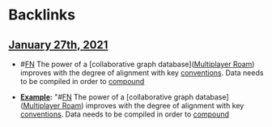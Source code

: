 
# Backlinks
## [January 27th, 2021](<January 27th, 2021.md>)
- #[FN](<FN.md>) The power of a [collaborative graph database]([Multiplayer Roam](<Multiplayer Roam.md>)) improves with the degree of alignment with key [conventions](<conventions.md>). Data needs to be compiled in order to [compound]([compounding](<compounding.md>))

- **[Example](<Example.md>):** "#[FN](<FN.md>) The power of a [collaborative graph database]([Multiplayer Roam](<Multiplayer Roam.md>)) improves with the degree of alignment with key [conventions](<conventions.md>). Data needs to be compiled in order to [compound]([compounding](<compounding.md>))

